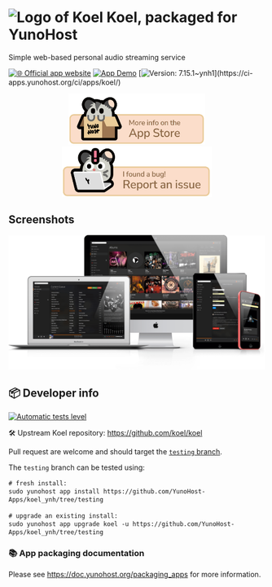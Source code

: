<!--
N.B.: This README was automatically generated by <https://github.com/YunoHost/apps_tools/blob/main/readme_generator>
It shall NOT be edited by hand.
-->

<h1>
  <img src="https://raw.githubusercontent.com/YunoHost/apps/main/logos/koel.png" width="32px" alt="Logo of Koel">
  Koel, packaged for YunoHost
</h1>

Simple web-based personal audio streaming service

[![🌐 Official app website](https://img.shields.io/badge/Official_app_website-darkgreen?style=for-the-badge)](https://koel.dev)
[![App Demo](https://img.shields.io/badge/App_Demo-blue?style=for-the-badge)](https://demo.koel.dev)
[![Version: 7.15.1~ynh1](https://img.shields.io/badge/Version-7.15.1~ynh1-rgb(18,138,11)?style=for-the-badge)](https://ci-apps.yunohost.org/ci/apps/koel/)

<div align="center">
<a href="https://apps.yunohost.org/app/koel"><img height="100px" src="https://github.com/YunoHost/yunohost-artwork/raw/refs/heads/main/badges/neopossum-badges/badge_more_info_on_the_appstore.svg"/></a>
<a href="https://github.com/YunoHost-Apps/koel_ynh/issues"><img height="100px" src="https://github.com/YunoHost/yunohost-artwork/raw/refs/heads/main/badges/neopossum-badges/badge_report_an_issue.svg"/></a>
</div>


## Screenshots
![Screenshot of Koel](./doc/screenshots/showcase.png)

## 📦 Developer info

[![Automatic tests level](https://apps.yunohost.org/badge/cilevel/koel)](https://ci-apps.yunohost.org/ci/apps/koel/)

🛠️ Upstream Koel repository: <https://github.com/koel/koel>

Pull request are welcome and should target the [`testing` branch](https://github.com/YunoHost-Apps/koel_ynh/tree/testing).

The `testing` branch can be tested using:
```
# fresh install:
sudo yunohost app install https://github.com/YunoHost-Apps/koel_ynh/tree/testing

# upgrade an existing install:
sudo yunohost app upgrade koel -u https://github.com/YunoHost-Apps/koel_ynh/tree/testing
```

### 📚 App packaging documentation

Please see <https://doc.yunohost.org/packaging_apps> for more information.